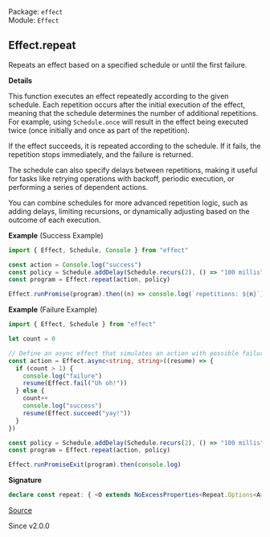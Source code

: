 Package: `effect`<br />
Module: `Effect`<br />

## Effect.repeat

Repeats an effect based on a specified schedule or until the first failure.

**Details**

This function executes an effect repeatedly according to the given schedule.
Each repetition occurs after the initial execution of the effect, meaning
that the schedule determines the number of additional repetitions. For
example, using `Schedule.once` will result in the effect being executed twice
(once initially and once as part of the repetition).

If the effect succeeds, it is repeated according to the schedule. If it
fails, the repetition stops immediately, and the failure is returned.

The schedule can also specify delays between repetitions, making it useful
for tasks like retrying operations with backoff, periodic execution, or
performing a series of dependent actions.

You can combine schedules for more advanced repetition logic, such as adding
delays, limiting recursions, or dynamically adjusting based on the outcome of
each execution.

**Example** (Success Example)

```ts
import { Effect, Schedule, Console } from "effect"

const action = Console.log("success")
const policy = Schedule.addDelay(Schedule.recurs(2), () => "100 millis")
const program = Effect.repeat(action, policy)

Effect.runPromise(program).then((n) => console.log(`repetitions: ${n}`))
```

**Example** (Failure Example)

```ts
import { Effect, Schedule } from "effect"

let count = 0

// Define an async effect that simulates an action with possible failures
const action = Effect.async<string, string>((resume) => {
  if (count > 1) {
    console.log("failure")
    resume(Effect.fail("Uh oh!"))
  } else {
    count++
    console.log("success")
    resume(Effect.succeed("yay!"))
  }
})

const policy = Schedule.addDelay(Schedule.recurs(2), () => "100 millis")
const program = Effect.repeat(action, policy)

Effect.runPromiseExit(program).then(console.log)
```

**Signature**

```ts
declare const repeat: { <O extends NoExcessProperties<Repeat.Options<A>, O>, A>(options: O): <E, R>(self: Effect<A, E, R>) => Repeat.Return<R, E, A, O>; <B, A, R1>(schedule: Schedule.Schedule<B, A, R1>): <E, R>(self: Effect<A, E, R>) => Effect<B, E, R1 | R>; <A, E, R, O extends NoExcessProperties<Repeat.Options<A>, O>>(self: Effect<A, E, R>, options: O): Repeat.Return<R, E, A, O>; <A, E, R, B, R1>(self: Effect<A, E, R>, schedule: Schedule.Schedule<B, A, R1>): Effect<B, E, R | R1>; }
```

[Source](https://github.com/Effect-TS/effect/tree/main/packages/effect/src/Effect.ts#L10189)

Since v2.0.0